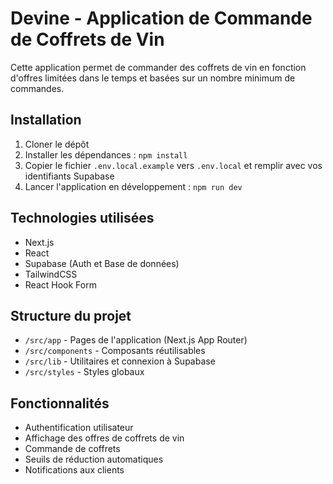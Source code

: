 # Devine - Application de Commande de Coffrets de Vin

Cette application permet de commander des coffrets de vin en fonction d'offres limitées dans le temps et basées sur un nombre minimum de commandes.

## Installation

1. Cloner le dépôt
2. Installer les dépendances : `npm install`
3. Copier le fichier `.env.local.example` vers `.env.local` et remplir avec vos identifiants Supabase
4. Lancer l'application en développement : `npm run dev`

## Technologies utilisées

- Next.js
- React
- Supabase (Auth et Base de données)
- TailwindCSS
- React Hook Form

## Structure du projet

- `/src/app` - Pages de l'application (Next.js App Router)
- `/src/components` - Composants réutilisables
- `/src/lib` - Utilitaires et connexion à Supabase
- `/src/styles` - Styles globaux

## Fonctionnalités

- Authentification utilisateur
- Affichage des offres de coffrets de vin
- Commande de coffrets
- Seuils de réduction automatiques
- Notifications aux clients 